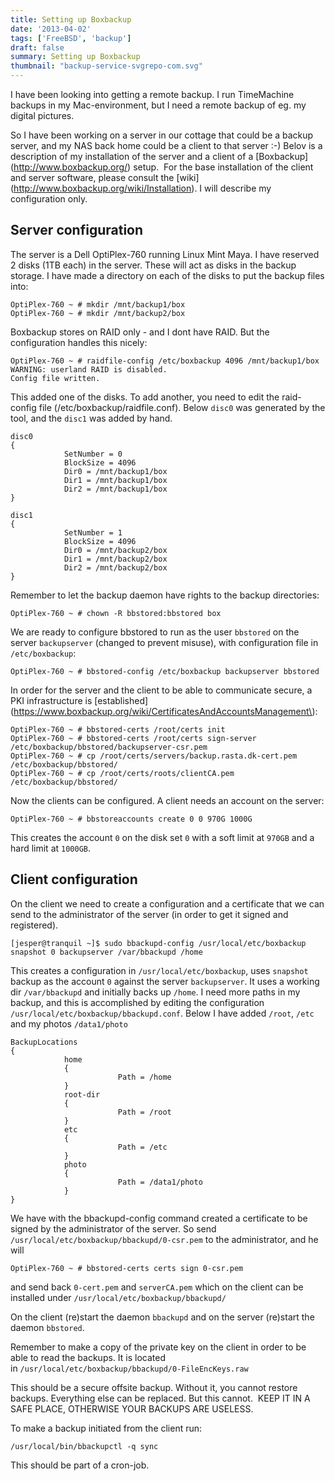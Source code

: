 ```yaml
---
title: Setting up Boxbackup
date: '2013-04-02'
tags: ['FreeBSD', 'backup']
draft: false
summary: Setting up Boxbackup
thumbnail: "backup-service-svgrepo-com.svg"
---
```


I have been looking into getting a remote backup. I run TimeMachine backups in my Mac-environment, but I need a remote backup of eg.
my digital pictures.

So I have been working on a server in our cottage that could be a backup server, and my NAS back home could be a client to that server :-) 
Belov is a description of my installation of the server and a client of a [Boxbackup] (http://www.boxbackup.org/) setup. 
For the base installation of the client and server software, please consult the [wiki] (http://www.boxbackup.org/wiki/Installation). 
I will describe my configuration only.

## Server configuration

The server is a Dell OptiPlex-760 running Linux Mint Maya. I have reserved 2 disks (1TB each) in the server. 
These will act as disks in the backup storage. I have made a directory on each of the disks to put the backup files into:

```
OptiPlex-760 ~ # mkdir /mnt/backup1/box
OptiPlex-760 ~ # mkdir /mnt/backup2/box
```

Boxbackup stores on RAID only - and I dont have RAID. But the configuration handles this nicely:

```
OptiPlex-760 ~ # raidfile-config /etc/boxbackup 4096 /mnt/backup1/box
WARNING: userland RAID is disabled.
Config file written.
```

This added one of the disks. To add another, you need to edit the raid-config file (/etc/boxbackup/raidfile.conf). 
Below `disc0` was generated by the tool, and the `disc1` was added by hand.

```
disc0
{
            SetNumber = 0
            BlockSize = 4096
            Dir0 = /mnt/backup1/box
            Dir1 = /mnt/backup1/box
            Dir2 = /mnt/backup1/box
}

disc1
{
            SetNumber = 1
            BlockSize = 4096
            Dir0 = /mnt/backup2/box
            Dir1 = /mnt/backup2/box
            Dir2 = /mnt/backup2/box
}
```

Remember to let the backup daemon have rights to the backup directories:

```
OptiPlex-760 ~ # chown -R bbstored:bbstored box
```

We are ready to configure bbstored to run as the user `bbstored` on the server `backupserver` (changed to prevent misuse), 
with configuration file in `/etc/boxbackup`:

```
OptiPlex-760 ~ # bbstored-config /etc/boxbackup backupserver bbstored
```

In order for the server and the client to be able to communicate secure, a PKI infrastructure 
is [established](https://www.boxbackup.org/wiki/CertificatesAndAccountsManagement\):

```
OptiPlex-760 ~ # bbstored-certs /root/certs init
OptiPlex-760 ~ # bbstored-certs /root/certs sign-server /etc/boxbackup/bbstored/backupserver-csr.pem
OptiPlex-760 ~ # cp /root/certs/servers/backup.rasta.dk-cert.pem /etc/boxbackup/bbstored/
OptiPlex-760 ~ # cp /root/certs/roots/clientCA.pem /etc/boxbackup/bbstored/
```

Now the clients can be configured. A client needs an account on the server:

```
OptiPlex-760 ~ # bbstoreaccounts create 0 0 970G 1000G
```

This creates the account `0` on the disk set `0` with a soft limit at `970GB` and a hard limit at `1000GB`.

## Client configuration

On the client we need to create a configuration and a certificate that we can send to the administrator of the server 
(in order to get it signed and registered).

```
[jesper@tranquil ~]$ sudo bbackupd-config /usr/local/etc/boxbackup snapshot 0 backupserver /var/bbackupd /home
```

This creates a configuration in `/usr/local/etc/boxbackup`, uses `snapshot` backup as the account `0` against the server `backupserver`. 
It uses a working dir `/var/bbackupd` and initially backs up `/home`. I need more paths in my backup, 
and this is accomplished by editing the configuration `/usr/local/etc/boxbackup/bbackupd.conf`. Below I have 
added `/root`, `/etc` and my photos `/data1/photo`

```
BackupLocations
{
            home
            {
                        Path = /home
            }
            root-dir
            {
                        Path = /root
            }
            etc
            {
                        Path = /etc
            }
            photo
            {
                        Path = /data1/photo
            }
}
```

We have with the bbackupd-config command created a certificate to be signed by the administrator of the server. 
So send `/usr/local/etc/boxbackup/bbackupd/0-csr.pem` to the administrator, and he will

```
OptiPlex-760 ~ # bbstored-certs certs sign 0-csr.pem
```

and send back `0-cert.pem` and `serverCA.pem` which on the client can be installed under `/usr/local/etc/boxbackup/bbackupd/`

On the client (re)start the daemon `bbackupd` and on the server (re)start the daemon `bbstored`.

Remember to make a copy of the private key on the client in order to be able to read the backups. 
It is located in `/usr/local/etc/boxbackup/bbackupd/0-FileEncKeys.raw`

This should be a secure offsite backup. Without it, you cannot restore backups. Everything else can be replaced. But this cannot. 
KEEP IT IN A SAFE PLACE, OTHERWISE YOUR BACKUPS ARE USELESS.

To make a backup initiated from the client run:

```
/usr/local/bin/bbackupctl -q sync
```

This should be part of a cron-job.
